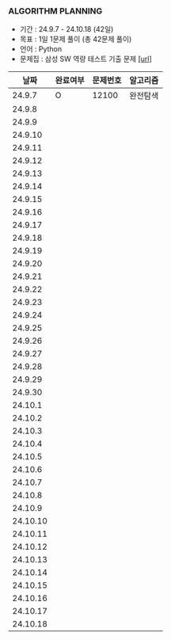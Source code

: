 ### ALGORITHM PLANNING

- 기간 : 24.9.7 - 24.10.18 (42일)
- 목표 : 1일 1문제 풀이 (총 42문제 풀이)
- 언어 : Python
- 문제집 : 삼성 SW 역량 테스트 기출 문제 [[url]](https://www.acmicpc.net/workbook/view/1152)

|날짜|완료여부|문제번호|알고리즘|
|-----|-------|--------|--------|
|24.9.7|O|12100|완전탐색|
|24.9.8||||
|24.9.9||||
|24.9.10||||
|24.9.11||||
|24.9.12||||
|24.9.13||||
|24.9.14||||
|24.9.15||||
|24.9.16||||
|24.9.17||||
|24.9.18||||
|24.9.19||||
|24.9.20||||
|24.9.21||||
|24.9.22||||
|24.9.23||||
|24.9.24||||
|24.9.25||||
|24.9.26||||
|24.9.27||||
|24.9.28||||
|24.9.29||||
|24.9.30||||
|24.10.1||||
|24.10.2||||
|24.10.3||||
|24.10.4||||
|24.10.5||||
|24.10.6||||
|24.10.7||||
|24.10.8||||
|24.10.9||||
|24.10.10||||
|24.10.11||||
|24.10.12||||
|24.10.13||||
|24.10.14||||
|24.10.15||||
|24.10.16||||
|24.10.17||||
|24.10.18||||

